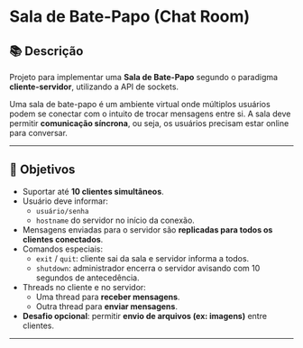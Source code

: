 # Sala de Bate-Papo (Chat Room)

## 📚 Descrição

Projeto para implementar uma **Sala de Bate-Papo** segundo o paradigma **cliente-servidor**, utilizando a API de sockets.

Uma sala de bate-papo é um ambiente virtual onde múltiplos usuários podem se conectar com o intuito de trocar mensagens entre si. A sala deve permitir **comunicação síncrona**, ou seja, os usuários precisam estar online para conversar.

---

## 🎯 Objetivos

- Suportar até **10 clientes simultâneos**.
- Usuário deve informar:
  - `usuário/senha`
  - `hostname` do servidor no início da conexão.
- Mensagens enviadas para o servidor são **replicadas para todos os clientes conectados**.
- Comandos especiais:
  - `exit` / `quit`: cliente sai da sala e servidor informa a todos.
  - `shutdown`: administrador encerra o servidor avisando com 10 segundos de antecedência.
- Threads no cliente e no servidor:
  - Uma thread para **receber mensagens**.
  - Outra thread para **enviar mensagens**.
- **Desafio opcional**: permitir **envio de arquivos (ex: imagens)** entre clientes.

---
